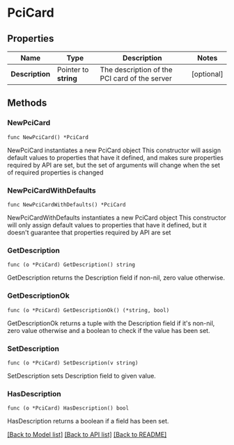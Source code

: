 # PciCard

## Properties

Name | Type | Description | Notes
------------ | ------------- | ------------- | -------------
**Description** | Pointer to **string** | The description of the PCI card of the server | [optional] 

## Methods

### NewPciCard

`func NewPciCard() *PciCard`

NewPciCard instantiates a new PciCard object
This constructor will assign default values to properties that have it defined,
and makes sure properties required by API are set, but the set of arguments
will change when the set of required properties is changed

### NewPciCardWithDefaults

`func NewPciCardWithDefaults() *PciCard`

NewPciCardWithDefaults instantiates a new PciCard object
This constructor will only assign default values to properties that have it defined,
but it doesn't guarantee that properties required by API are set

### GetDescription

`func (o *PciCard) GetDescription() string`

GetDescription returns the Description field if non-nil, zero value otherwise.

### GetDescriptionOk

`func (o *PciCard) GetDescriptionOk() (*string, bool)`

GetDescriptionOk returns a tuple with the Description field if it's non-nil, zero value otherwise
and a boolean to check if the value has been set.

### SetDescription

`func (o *PciCard) SetDescription(v string)`

SetDescription sets Description field to given value.

### HasDescription

`func (o *PciCard) HasDescription() bool`

HasDescription returns a boolean if a field has been set.


[[Back to Model list]](../README.md#documentation-for-models) [[Back to API list]](../README.md#documentation-for-api-endpoints) [[Back to README]](../README.md)


